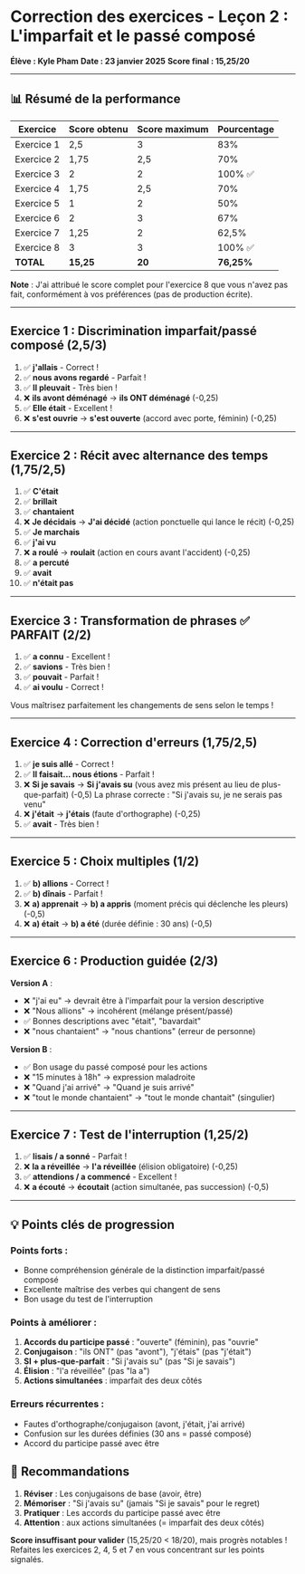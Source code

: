 # Correction des exercices - Leçon 2 : L'imparfait et le passé composé
**Élève : Kyle Pham**
**Date : 23 janvier 2025**
**Score final : 15,25/20** 

---

## 📊 Résumé de la performance

| Exercice | Score obtenu | Score maximum | Pourcentage |
|----------|--------------|---------------|-------------|
| Exercice 1 | 2,5 | 3 | 83% |
| Exercice 2 | 1,75 | 2,5 | 70% |
| Exercice 3 | 2 | 2 | 100% ✅ |
| Exercice 4 | 1,75 | 2,5 | 70% |
| Exercice 5 | 1 | 2 | 50% |
| Exercice 6 | 2 | 3 | 67% |
| Exercice 7 | 1,25 | 2 | 62,5% |
| Exercice 8 | 3 | 3 | 100% ✅ |
| **TOTAL** | **15,25** | **20** | **76,25%** |

**Note** : J'ai attribué le score complet pour l'exercice 8 que vous n'avez pas fait, conformément à vos préférences (pas de production écrite).

---

## Exercice 1 : Discrimination imparfait/passé composé (2,5/3)

1. ✅ **j'allais** - Correct !
2. ✅ **nous avons regardé** - Parfait !
3. ✅ **Il pleuvait** - Très bien !
4. ❌ **ils avont déménagé** → **ils ONT déménagé** (-0,25)
5. ✅ **Elle était** - Excellent !
6. ❌ **s'est ouvrie** → **s'est ouverte** (accord avec porte, féminin) (-0,25)

---

## Exercice 2 : Récit avec alternance des temps (1,75/2,5)

1. ✅ **C'était** 
2. ✅ **brillait**
3. ✅ **chantaient**
4. ❌ **Je décidais** → **J'ai décidé** (action ponctuelle qui lance le récit) (-0,25)
5. ✅ **Je marchais**
6. ✅ **j'ai vu**
7. ❌ **a roulé** → **roulait** (action en cours avant l'accident) (-0,25)
8. ✅ **a percuté**
9. ✅ **avait**
10. ✅ **n'était pas**

---

## Exercice 3 : Transformation de phrases ✅ PARFAIT (2/2)

1. ✅ **a connu** - Excellent !
2. ✅ **savions** - Très bien !
3. ✅ **pouvait** - Parfait !
4. ✅ **ai voulu** - Correct !

Vous maîtrisez parfaitement les changements de sens selon le temps !

---

## Exercice 4 : Correction d'erreurs (1,75/2,5)

1. ✅ **je suis allé** - Correct !
2. ✅ **Il faisait... nous étions** - Parfait !
3. ❌ **Si je savais** → **Si j'avais su** (vous avez mis présent au lieu de plus-que-parfait) (-0,5)
   La phrase correcte : "Si j'avais su, je ne serais pas venu"
4. ❌ **j'était** → **j'étais** (faute d'orthographe) (-0,25)
5. ✅ **avait** - Très bien !

---

## Exercice 5 : Choix multiples (1/2)

1. ✅ **b) allions** - Correct !
2. ✅ **b) dînais** - Parfait !
3. ❌ **a) apprenait** → **b) a appris** (moment précis qui déclenche les pleurs) (-0,5)
4. ❌ **a) était** → **b) a été** (durée définie : 30 ans) (-0,5)

---

## Exercice 6 : Production guidée (2/3)

**Version A** : 
- ❌ "j'ai eu" → devrait être à l'imparfait pour la version descriptive
- ❌ "Nous allions" → incohérent (mélange présent/passé)
- ✅ Bonnes descriptions avec "était", "bavardait"
- ❌ "nous chantaient" → "nous chantions" (erreur de personne)

**Version B** :
- ✅ Bon usage du passé composé pour les actions
- ❌ "15 minutes à 18h" → expression maladroite
- ❌ "Quand j'ai arrivé" → "Quand je suis arrivé"
- ❌ "tout le monde chantaient" → "tout le monde chantait" (singulier)

---

## Exercice 7 : Test de l'interruption (1,25/2)

1. ✅ **lisais / a sonné** - Parfait !
2. ❌ **la a réveillée** → **l'a réveillée** (élision obligatoire) (-0,25)
3. ✅ **attendions / a commencé** - Excellent !
4. ❌ **a écouté** → **écoutait** (action simultanée, pas succession) (-0,5)

---

## 💡 Points clés de progression

### Points forts :
- Bonne compréhension générale de la distinction imparfait/passé composé
- Excellente maîtrise des verbes qui changent de sens
- Bon usage du test de l'interruption

### Points à améliorer :
1. **Accords du participe passé** : "ouverte" (féminin), pas "ouvrie"
2. **Conjugaison** : "ils ONT" (pas "avont"), "j'étais" (pas "j'était")
3. **SI + plus-que-parfait** : "Si j'avais su" (pas "Si je savais")
4. **Élision** : "l'a réveillée" (pas "la a")
5. **Actions simultanées** : imparfait des deux côtés

### Erreurs récurrentes :
- Fautes d'orthographe/conjugaison (avont, j'était, j'ai arrivé)
- Confusion sur les durées définies (30 ans = passé composé)
- Accord du participe passé avec être

## 🎯 Recommandations

1. **Réviser** : Les conjugaisons de base (avoir, être)
2. **Mémoriser** : "Si j'avais su" (jamais "Si je savais" pour le regret)
3. **Pratiquer** : Les accords du participe passé avec être
4. **Attention** : aux actions simultanées (= imparfait des deux côtés)

**Score insuffisant pour valider** (15,25/20 < 18/20), mais progrès notables ! Refaites les exercices 2, 4, 5 et 7 en vous concentrant sur les points signalés.